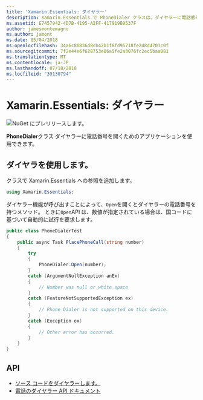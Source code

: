 ```yaml
---
title: 'Xamarin.Essentials: ダイヤラー'
description: Xamarin.Essentials で PhoneDialer クラスは、ダイヤラーに電話番号を開くためのアプリケーションを使用できます。
ms.assetid: E7457942-4D7B-4195-A2FF-417919B9537F
author: jamesmontemagno
ms.author: jamont
ms.date: 05/04/2018
ms.openlocfilehash: 34a6c80836d8cb42b1f8fd95718fe248d4701c0f
ms.sourcegitcommit: 7f2e44e6f628753e06a5fe2a3076fc2ec5baa081
ms.translationtype: MT
ms.contentlocale: ja-JP
ms.lasthandoff: 07/18/2018
ms.locfileid: "39130794"
---
```

# <a name="xamarinessentials-phone-dialer"></a>Xamarin.Essentials: ダイヤラー

![NuGet にプレリリースします。](~/media/shared/pre-release.png)

**PhoneDialer**クラス ダイヤラーに電話番号を開くためのアプリケーションを使用できます。

## <a name="using-phone-dialer"></a>ダイヤラを使用します。

クラスで Xamarin.Essentials への参照を追加します。

```csharp
using Xamarin.Essentials;
```

ダイヤラー機能が呼び出すことによって、`Open`を開くとダイヤラーの電話番号を持つメソッド。 ときに`Open`API は、数値が指定されている場合は、国コードに基づいて自動的に試行を要求します。

```csharp
public class PhoneDialerTest
{
    public async Task PlacePhoneCall(string number)
    {
        try
        {
            PhoneDialer.Open(number);
        }
        catch (ArgumentNullException anEx)
        {
            // Number was null or white space
        }
        catch (FeatureNotSupportedException ex)
        {
            // Phone Dialer is not supported on this device.
        }
        catch (Exception ex)
        {
            // Other error has occurred.
        }
    }
}
```

## <a name="api"></a>API

- [ソース コードをダイヤラーします。](https://github.com/xamarin/Essentials/tree/master/Xamarin.Essentials/PhoneDialer)
- [電話のダイヤラー API ドキュメント](xref:Xamarin.Essentials.PhoneDialer)
